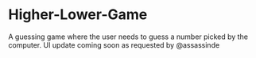 # Higher-Lower-Game
A guessing game where the user needs to guess a number picked by the computer.
UI update coming soon as requested by @assassinde 
